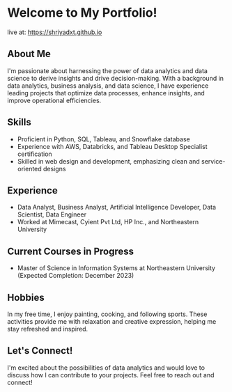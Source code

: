 # Welcome to My Portfolio!

live at: https://shriyadxt.github.io

## About Me
I'm passionate about harnessing the power of data analytics and data science to derive insights and drive decision-making. With a background in data analytics, business analysis, and data science, I have experience leading projects that optimize data processes, enhance insights, and improve operational efficiencies.

## Skills
- Proficient in Python, SQL, Tableau, and Snowflake database
- Experience with AWS, Databricks, and Tableau Desktop Specialist certification
- Skilled in web design and development, emphasizing clean and service-oriented designs

## Experience
- Data Analyst, Business Analyst, Artificial Intelligence Developer, Data Scientist, Data Engineer
- Worked at Mimecast, Cyient Pvt Ltd, HP Inc., and Northeastern University

## Current Courses in Progress
- Master of Science in Information Systems at Northeastern University (Expected Completion: December 2023)

## Hobbies
In my free time, I enjoy painting, cooking, and following sports. These activities provide me with relaxation and creative expression, helping me stay refreshed and inspired.

## Let's Connect!
I'm excited about the possibilities of data analytics and would love to discuss how I can contribute to your projects. Feel free to reach out and connect!
